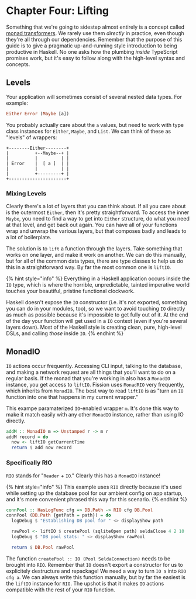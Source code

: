 # Chapter Four: Lifting

Something that we're going to sidestep almost entirely is a concept called [monad transformers](https://en.wikibooks.org/wiki/Haskell/Monad_transformers). We rarely use them _directly_ in practice, even though they're all through our dependencies. Remember that the purpose of this guide is to give a pragmatic up-and-running style introduction to being productive in Haskell. No one asks how the plumbing _inside_ TypeScript promises work, but it's easy to follow along with the high-level syntax and concepts.

## Levels

Your application will sometimes consist of several nested data types. For example:

```haskell
Either Error (Maybe [a])
```

You probably actually care about the `a` values, but need to work with type class instances for `Either`, `Maybe`, and `List`. We can think of these as "levels" of wrappers:

```text
+--------Either--------+
|          +--Maybe--+ |
|          |         | |
| Error    |  [ a ]  | |           
|          |         | |
|          +---------+ |
+----------------------+
```

### Mixing Levels

Clearly there's a lot of layers that you can think about. If all you care about is the outermost `Either`, then it's pretty straightforward. To access the inner `Maybe`, you need to find a way to get into `Either` structure, do what you need at that level, and get back out again. You can have all of your functions wrap and unwrap the various layers, but that composes badly and leads to a lot of boilerplate.

The solution is to `lift` a function through the layers. Take something that works on one layer, and make it work on another. We can do this manually, but for all of the common data types, there are type classes to help us do this in a straightforward way. By far the most common one is `liftIO`.

{% hint style="info" %}
Everything in a Haskell application occurs inside the `IO` type, which is where the horrible, unpredictable, tainted imperative world touches your beautiful, pristine functional clockwork.

Haskell doesn't expose the `IO` constructor \(i.e. it's not exported, something you can do in your modules, too\), so we want to avoid touching `IO` directly as much as possible because it's impossible to get fully out of it. At the end of the day your function will get used in a `IO` context \(even if you're several layers down\). Most of the Haskell style is creating clean, pure, high-level DSLs, and calling _those_ inside `IO`.
{% endhint %}

## MonadIO

`IO` actions occur frequently. Accessing CLI input, talking to the database, and making a network request are all things that you'll want to do on a regular basis. If the monad that you're working in also has a `MonadIO` instance, you get access to `liftIO`. Fission uses `MonadRIO` very frequently, which inherits from `MonadIO`. The best way to read `liftIO` is as "turn an `IO` function into one that happens in my current wrapper."

This exampe paramaterized `IO`-enabled wrapper `m`. It's done this way to make it match easily with any other `MonadIO` instance, rather than using IO directly.

```haskell
addM :: MonadIO m => Unstamped r -> m r
addM record = do
  now <- liftIO getCurrentTime
  return $ add now record
```

### Specifically RIO

`RIO` stands for "`Reader` + `IO`." Clearly this has a `MonadIO` instance! 

{% hint style="info" %}
This example uses `RIO` directly because it's used while setting up the database pool for our ambient config on app startup, and it's more convenient phrased this way for this scenario.
{% endhint %}

```haskell
connPool :: HasLogFunc cfg => DB.Path -> RIO cfg DB.Pool
connPool (DB.Path {getPath = path}) = do
  logDebug $ "Establishing DB pool for " <> displayShow path

  rawPool <- liftIO $ createPool (sqliteOpen path) seldaClose 4 2 10
  logDebug $ "DB pool stats: " <> displayShow rawPool

  return $ DB.Pool rawPool
```

The function `createPool :: IO (Pool SeldaConnection)` needs to be brought into `RIO`. Remember that `IO` doesn't export a constructor for us to explicitely destructure and repackage! We need a way to turn `IO a` into `RIO cfg a`. We can always write this function manually, but by far the easiest is the `liftIO` instance for `RIO`. The upshot is that it makes `IO` actions compatible with the rest of your `RIO` function.

